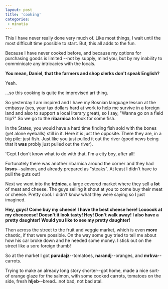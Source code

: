```yaml
---
layout: post
title: 'cooking'
categories:
 - minutia
---
```



This I have never really done very much of. Like most things, I wait until the most difficult time possible to start. But, this all adds to the fun.



Because I have never cooked before, and because my options for purchasing goods is limited --not by supply, mind you, but by my inability to comminicate any intricacies with the locals. 



<strong>You mean, Daniel, that the farmers and shop clerks don't speak English?</strong>



Yeah.



...so this cooking is quite the improvised art thing.



So yesterday I am inspired and I have my Bosnian language lesson at the embassy (yes, your tax dollars hard at work to help me survive in a foreign land and also to support a local literary great), so I say, "Wanna go on a field trip?" So we go to the <strong>ribarnica</strong> to look for some fish. 



In the States, you would have a hard time finding fish sold with the bones (yet alone eyeballs) still in it. Here it is just the opposite. There they are, in a big pile: just fish. Just like you just pulled it out the river (good news being that it <strong>was</strong> probly just pulled out the river).



'Cept <b>I</b> don't know what to do with that. I'm a city boy, after all!



Fortunately there was another ribarnica around the corner and they had <strong>losos</strong>--salmon, and already prepared as "steaks". At least I didn't have to pull the guts out!



Next we went into the <strong>tr&#382;nica</strong>, a large covered market where they sell a <b>lot</b> of meat and cheese. The guys selling it shout at you to come buy their meat or cheese. Pretty cool. I didn't know what they were saying so I just imagined.



<strong>Hey, guys! Come buy my cheese! I have the best cheese here! Loooook at my cheeeeese! Doesn't it look tasty! Hey! Don't walk away! I also have a pretty daughter! Would you like to see my pretty daughter!</strong>



Then across the street to the fruit and veggie market, which is even <b>more</b> chaotic, if that were possible. On the way some guy tried to tell me about how his car broke down and he needed some money. I stick out on the street like a sore foreign thumb!



So at the market I got <strong>paradajz</strong>--tomatoes, <strong>narandj</strong>--oranges, and <strong>mrkva</strong>--carrots.



Trying to make an already long story shorter--got home, made a nice sort-of orange glaze for the salmon, with some cooked carrots, tomatoes on the side, fresh <strong>hljeb</strong>--bread...not bad, not bad atal.
		



		